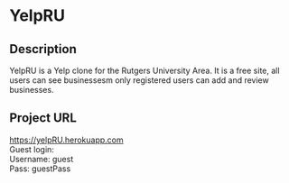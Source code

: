 # YelpRU

Description
-----------
YelpRU is a Yelp clone for the Rutgers University Area.  It is a free site, all users can see businessesm only registered users can add and review businesses.

Project URL
-----------
https://yelpRU.herokuapp.com <br />
Guest login: <br />
Username: guest <br />
Pass: guestPass
